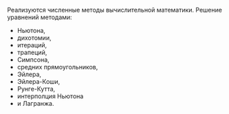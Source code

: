 Реализуются численные методы вычислительной математики. Решение уравнений методами:
- Ньютона, 
- дихотомии, 
- итераций, 
- трапеций, 
- Симпсона, 
- средних прямоугольников, 
- Эйлера, 
- Эйлера-Коши, 
- Рунге-Кутта, 
- интерполция Ньютона 
- и Лагранжа.
